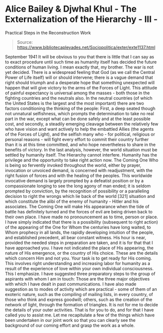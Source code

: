 # Alice Bailey & Djwhal Khul - The Externalization of the Hierarchy - III -
Practical Steps in the Reconstruction Work

> Source: https://www.bibliotecapleyades.net/Sociopolitica/exter/exte1137.html

September 1941
It will be obvious to you that there is little that I can say as to exact procedure until such time as humanity itself has decided the future conditions of human living. I mean exactly that, my brother. The war is not yet decided. There is a widespread feeling that God (as we call the Central Power of Life itself) will or should intervene; there is a vague demand that right should triumph and a desperate hope that something unexpected will happen that will give victory to the arms of the Forces of Light. This attitude of painful expectancy is universal among the masses - both those in the fighting countries and the neutrals also. In the neutral countries (of which the United States is the largest and the most important) there are two factors conditioning the thinking of the people:
First, a deep seated though not unnatural selfishness, which prompts the determination to take no real part in the war, except what can be done safely and at the least possible cost, and secondly, a steadily emerging cleavage between the relatively few who have vision and want actively to help the embattled Allies (the agents of the Forces of Light), and the selfish many who - for political, religious or personal reasons - will fight every effort to commit their country further than it is at this time committed, and who hope nevertheless to share in the benefits of victory.
In the last analysis, however, the world situation must be settled by humanity itself. The Hierarchy cannot interfere. Humanity has the privilege and the opportunity to take right action now. The Coming One Who is being so fervently invoked throughout the world, either by prayer, invocation or unvoiced demand, is concerned with readjustment, with the right fusion of forces and with the healing of the peoples. This worldwide invocative demand is largely prompted by a defeatist position or by a compassionate longing to see the long agony of man ended; it is seldom prompted by conviction, by the recognition of possibility or a paralleling decision to right the wrongs which lie back of the world [321] situation and which constitute the alibi of the enemy of humanity - Hitler and his associates.
The Coming One will make His appearance when the tide of battle has definitely turned and the forces of evil are being driven back to their own place. I have made no pronouncement as to time, person or place. I have simply indicated that there is a possibility (subsequent to right action) of the appearing of the One for Whom the centuries have long waited, to Whom prophecy in all lands, the rapidly developing intuition of the people, and established precedent, all bear constant witness. His hour is near, provided the needed steps in preparation are taken, and it is for that that I have approached you. I have not indicated the place of His appearing, the nature of His emergence, or the country of His choice. These are the details which concern Him and not you. Your task is to get ready for His coming. This involves right understanding and increasing labor for humanity as a result of the experience of love within your own individual consciousness. This I emphasize.
I have suggested three preparatory steps to the group of aspirants with whom I am in touch:
Those are the three major objectives with which I have dealt in past communications. I have also made suggestion as to modes of activity which are practical - some of them of an exoteric nature, such as the compiling of mailing lists, in every country, of those who think and express goodwill; others, such as the creation of the network of light, through the formation of triangles. It is not for me to decide the details of your outer activities. That is for you to do, and for that I have called you to assist me.
Let me recapitulate a few of the things which have been undertaken in our joint work so that you can clearly see the background of our coming effort and grasp the work as a whole.
